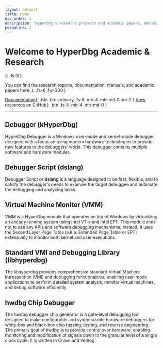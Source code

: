 ```yaml
---
layout: default
title: Home
nav_order: 1
description: "HyperDbg's research projects and academic papers, manuals, documents."
permalink: /
---
```


# Welcome to HyperDbg Academic & Research
{: .fs-9 }

You can find the research reports, documentation, manuals, and academic papers here.
{: .fs-6 .fw-300 }

[Documentation](https://docs.hyperdbg.org){: .btn .btn-primary .fs-5 .mb-4 .mb-md-0 .mr-2 } [View resources on GitHub](https://github.com/HyperDbg/awesome){: .btn .fs-5 .mb-4 .mb-md-0 }

---

## Debugger (kHyperDbg)

HyperDbg Debugger is a Windows user-mode and kernel-mode debugger designed with a focus on using modern hardware technologies to provide new features to the debuggers' world. This debugger contains multiple software and hardware modules.

## Debugger Script (dslang)

Debugger Script or **dslang** is a language designed to be fast, flexible, and to satisfy the debugger's needs to examine the target debuggee and automate the debugging and analyzing tasks.

## Virtual Machine Monitor (VMM)

VMM is a HyperDbg module that operates on top of Windows by virtualizing an already running system using Intel VT-x and Intel EPT. This module aims not to use any APIs and software debugging mechanisms; instead, it uses the Second Layer Page Table (a.k.a. Extended Page Table or EPT) extensively to monitor both kernel and user executions.

## Standard VMI and Debugging Library (libhyperdbg)

The libhyperdbg provides comprehensive standard Virtual Machine Introspection (VMI) and debugging functionalities, enabling user-mode applications to perform detailed system analysis, monitor virtual machines, and debug software efficiently.

## hwdbg Chip Debugger

The hwdbg debugger chip generator is a gate-level debugging tool designed to make configurable and synthesizable hardware debuggers for white-box and black-box chip fuzzing, testing, and reverse engineering. The primary goal of hwdbg is to provide control over hardware, enabling monitoring and modification of signals down to the granular level of a single clock cycle. It is written in Chisel and Verilog.